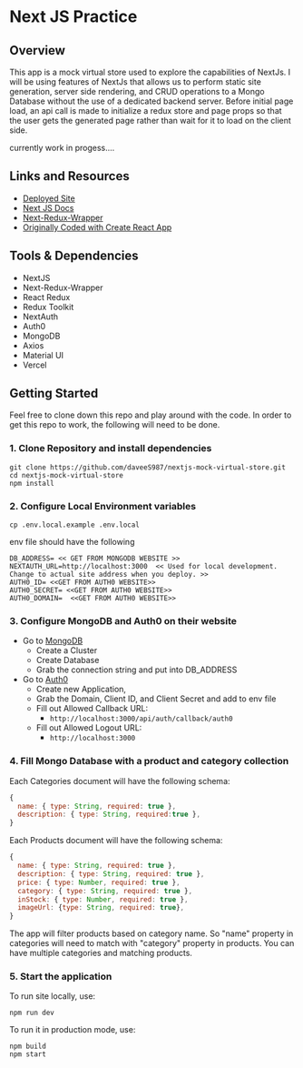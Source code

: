 # Next JS Practice

## Overview

This app is a mock virtual store used to explore the capabilities of NextJs. I will be using features of NextJs that allows us to perform static site generation, server side rendering, and CRUD operations to a Mongo Database without the use of a dedicated backend server. Before initial page load, an api call is made to initialize a redux store and page props so that the user gets the generated page rather than wait for it to load on the client side.

currently work in progess....

## Links and Resources

- [Deployed Site](https://nextjs-practice-virtual-store.vercel.app/)
- [Next JS Docs](https://nextjs.org/docs/getting-started)
- [Next-Redux-Wrapper](https://github.com/kirill-konshin/next-redux-wrapper)
- [Originally Coded with Create React App](https://github.com/davee-401-advanced-javascript/react-redux-virtual-store)

## Tools & Dependencies

- NextJS
- Next-Redux-Wrapper
- React Redux
- Redux Toolkit
- NextAuth
- Auth0
- MongoDB
- Axios
- Material UI
- Vercel

## Getting Started

Feel free to clone down this repo and play around with the code. In order to get this repo to work, the following will need to be done.

### 1. Clone Repository and install dependencies

```
git clone https://github.com/daveeS987/nextjs-mock-virtual-store.git
cd nextjs-mock-virtual-store
npm install
```

### 2. Configure Local Environment variables

```
cp .env.local.example .env.local
```

env file should have the following

```
DB_ADDRESS= << GET FROM MONGODB WEBSITE >>
NEXTAUTH_URL=http://localhost:3000  << Used for local development. Change to actual site address when you deploy. >>
AUTH0_ID= <<GET FROM AUTH0 WEBSITE>>
AUTH0_SECRET= <<GET FROM AUTH0 WEBSITE>>
AUTH0_DOMAIN=  <<GET FROM AUTH0 WEBSITE>>
```

### 3. Configure MongoDB and Auth0 on their website

- Go to [MongoDB](https://account.mongodb.com/account/login)
  - Create a Cluster
  - Create Database
  - Grab the connection string and put into DB_ADDRESS
- Go to [Auth0](https://auth0.com/)
  - Create new Application,
  - Grab the Domain, Client ID, and Client Secret and add to env file
  - Fill out Allowed Callback URL:
    - `http://localhost:3000/api/auth/callback/auth0`
  - Fill out Allowed Logout URL:
    - `http://localhost:3000`

### 4. Fill Mongo Database with a product and category collection

Each Categories document will have the following schema:

```javascript
{
  name: { type: String, required: true },
  description: { type: String, required:true },
}
```

Each Products document will have the following schema:

```javascript
{
  name: { type: String, required: true },
  description: { type: String, required: true },
  price: { type: Number, required: true },
  category: { type: String, required: true },
  inStock: { type: Number, required: true },
  imageUrl: {type: String, required: true},
}
```

The app will filter products based on category name. So "name" property in categories will need to match with "category" property in products. You can have multiple categories and matching products.

### 5. Start the application

To run site locally, use:

```
npm run dev
```

To run it in production mode, use:

```
npm build
npm start
```
